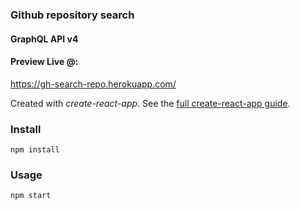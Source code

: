 ### Github repository search

#### GraphQL API v4

#### Preview Live @:

https://gh-search-repo.herokuapp.com/

Created with _create-react-app_. See the [full create-react-app guide](https://github.com/facebookincubator/create-react-app/blob/master/packages/react-scripts/template/README.md).

### Install

`npm install`

### Usage

`npm start`
